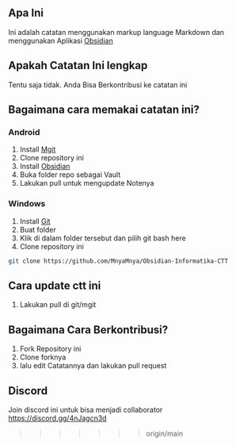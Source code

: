 
## Apa Ini

Ini adalah catatan menggunakan markup language Markdown dan menggunakan Aplikasi [Obsidian](https://obsidian.md/)

## Apakah Catatan Ini lengkap

Tentu saja tidak. Anda Bisa Berkontribusi ke catatan ini

## Bagaimana cara memakai catatan ini?

### Android

1. Install [Mgit](https://f-droid.org/id/packages/com.manichord.mgit/)
2. Clone repository ini
3. Install [Obsidian](https://obsidian.md/)
4. Buka folder repo sebagai Vault
5. Lakukan pull untuk mengupdate Notenya

### Windows

1. Install [Git](https://git-scm.com/downloads)
2. Buat folder
3. Klik di dalam folder tersebut dan pilih git bash here
4. Clone repository ini
```bash
git clone https://github.com/MnyaMnya/Obsidian-Informatika-CTT
```

## Cara update ctt ini
1. Lakukan pull di git/mgit
## Bagaimana Cara Berkontribusi?

1. Fork Repository ini
2. Clone forknya
3. lalu edit Catatannya dan lakukan pull request

## Discord
Join discord ini untuk bisa menjadi collaborator
https://discord.gg/4nJagcn3d
>>>>>>> origin/main
